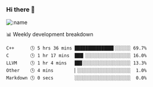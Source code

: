 ### Hi there 👋

<!--
**lv2020/lv2020** is a ✨ _special_ ✨ repository because its `README.md` (this file) appears on your GitHub profile.

Here are some ideas to get you started:

- 🔭 I’m currently working on ...
- 🌱 I’m currently learning ...
- 👯 I’m looking to collaborate on ...
- 🤔 I’m looking for help with ...
- 💬 Ask me about ...
- 📫 How to reach me: ...
- 😄 Pronouns: ...
- ⚡ Fun fact: ...
-->
![:name](https://count.getloli.com/get/@:lv2020)
 <!-- waka-box start -->
📊 Weekly development breakdown
```text
C++      🕓 5 hrs 36 mins ██████████████▋░░░░░░ 69.7%
C        🕓 1 hr 17 mins  ███▎░░░░░░░░░░░░░░░░░ 16.0%
LLVM     🕓 1 hr 4 mins   ██▊░░░░░░░░░░░░░░░░░░ 13.3%
Other    🕓 4 mins        ▏░░░░░░░░░░░░░░░░░░░░  1.0%
Markdown 🕓 0 secs        ░░░░░░░░░░░░░░░░░░░░░  0.0%
```
<!-- Powered by https://github.com/YouEclipse/waka-box-go . -->
<!-- waka-box end -->
